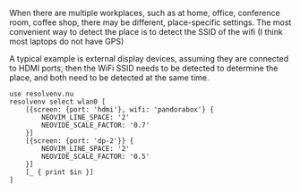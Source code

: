 When there are multiple workplaces, such as at home, office, conference room, coffee shop,
there may be different, place-specific settings. The most convenient way to detect the place
is to detect the SSID of the wifi (I think most laptops do not have GPS)

A typical example is external display devices, assuming they are connected to HDMI ports,
then the WiFi SSID needs to be detected to determine the place,
and both need to be detected at the same time.


```
use resolvenv.nu
resolvenv select wlan0 [
    [{screen: {port: 'hdmi'}, wifi: 'pandorabox'} {
        NEOVIM_LINE_SPACE: '2'
        NEOVIDE_SCALE_FACTOR: '0.7'
    }]
    [{screen: {port: 'dp-2'}} {
        NEOVIM_LINE_SPACE: '2'
        NEOVIDE_SCALE_FACTOR: '0.5'
    }]
    [_ { print $in }]
]
```

